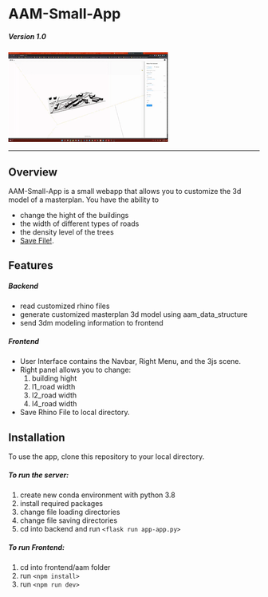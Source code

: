 # AAM-Small-App
##### Version 1.0
![Demo Animation](https://github.com/mengxihe/fullstack_dev_sample/blob/main/gif/smaller.gif)


---
## Overview

AAM-Small-App is a small webapp that allows you to customize the 3d model of a masterplan. You have the ability to 
- change the hight of the buildings 
- the width of different types of roads
- the density level of the trees 
- [Save File!](.). 

## Features

##### Backend

- read customized rhino files
- generate customized masterplan 3d model using aam_data_structure 
- send 3dm modeling information to frontend

##### Frontend

- User Interface contains the Navbar, Right Menu, and the 3js scene.
- Right panel allows you to change:
    1. building hight
    2. l1_road width
    3. l2_road width
    4. l4_road width
- Save Rhino File to local directory. 

## Installation 

To use the app, clone this repository to your local directory.

##### To run the server:
  1. create new conda environment with python 3.8
  2. install required packages
  3. change file loading directories
  4. change file saving directories
  5. cd into backend and run `<flask run app-app.py>`

##### To run Frontend:

1. cd into frontend/aam folder
2. run `<npm install>`
3. run `<npm run dev>`
    
